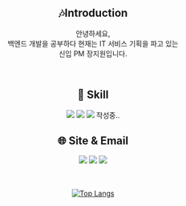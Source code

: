 <div align=center>
  <h2> 🎶Introduction </h2>
  <p> 안녕하세요, <br>백엔드 개발을 공부하다 현재는 IT 서비스 기획을 파고 있는 <br>신입 PM 장지원입니다. </p>
  <br>

  <h2>🔨 Skill</h2>
    <img src="https://img.shields.io/badge/SpringBoot-6DB33F?style=flat-square&logo=SpringBoot&logoColor=white"/>
    <img src="https://img.shields.io/badge/Django-092E20?style=flat-square&logo=Django&logoColor=white"/>
    <img src="https://img.shields.io/badge/Django-092E20?style=flat-square&logo=Django&logoColor=white"/>
    작성중..
  <!--
  #232F3E amazonaws
  -->
  <h2>🌐 Site & Email</h2>
    <a href=https://velog.io/@ji-vvon target="_blank"><img src="https://img.shields.io/badge/Velog-20c997?style=flat-square&logo=Vimeo&logoColor=white"/></a>
    <a href="https://wonz.tistory.com/" target="_blank"><img src="https://img.shields.io/badge/Tistory-000000?style=flat-square&logo=Tistory&logoColor=white"/></a>
    <a href="mailto:jjw9895@duksung.ac.kr" target="_blank"><img src="https://img.shields.io/badge/Gmail-EA4335?style=flat-square&logo=Gmail&logoColor=FFFFFF"/></a>

<br><br>
[![Top Langs](https://github-readme-stats.vercel.app/api/top-langs/?username=ji-vvon&layout=compact)](https://github.com/ji-vvon/github-readme-stats)
  
</div>
<!--
**ji-vvon/ji-vvon** is a ✨ _special_ ✨ repository because its `README.md` (this file) appears on your GitHub profile.

Here are some ideas to get you started:

- 🔭 I’m currently working on ...
- 🌱 I’m currently learning ...
- 👯 I’m looking to collaborate on ...
- 🤔 I’m looking for help with ...
- 💬 Ask me about ...
- 📫 How to reach me: ...
- 😄 Pronouns: ...
- ⚡ Fun fact: ...
-->
